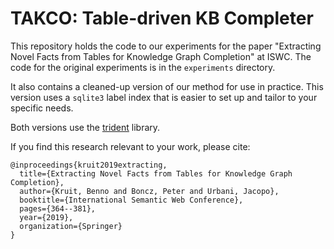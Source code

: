 # TAKCO: Table-driven KB Completer

This repository holds the code to our experiments for the paper "Extracting Novel Facts from Tables for Knowledge Graph Completion" at ISWC. The code for the original experiments is in the `experiments` directory.

It also contains a cleaned-up version of our method for use in practice. This version uses a `sqlite3` label index that is easier to set up and tailor to your specific needs.

Both versions use the <a href="https://github.com/karmaresearch/trident">trident</a> library.

If you find this research relevant to your work, please cite:
```
@inproceedings{kruit2019extracting,
  title={Extracting Novel Facts from Tables for Knowledge Graph Completion},
  author={Kruit, Benno and Boncz, Peter and Urbani, Jacopo},
  booktitle={International Semantic Web Conference},
  pages={364--381},
  year={2019},
  organization={Springer}
}
```
